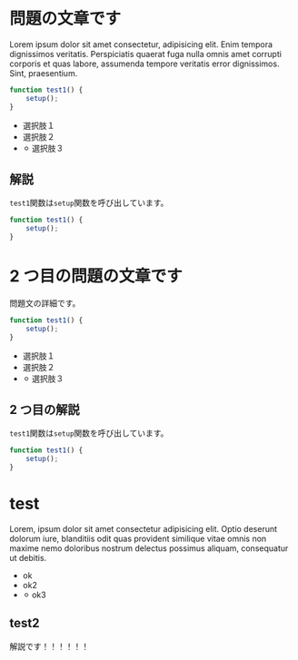 # 問題の文章です

Lorem ipsum dolor sit amet consectetur, adipisicing elit. Enim tempora dignissimos veritatis. Perspiciatis quaerat fuga nulla omnis amet corrupti corporis et quas labore, assumenda tempore veritatis error dignissimos. Sint, praesentium.

```js
function test1() {
    setup();
}
```

-   選択肢１
-   選択肢２
-   ⚪︎ 選択肢３

## 解説

`test1`関数は`setup`関数を呼び出しています。

```js
function test1() {
    setup();
}
```

# 2 つ目の問題の文章です

問題文の詳細です。

```js
function test1() {
    setup();
}
```

-   選択肢１
-   選択肢２
-   ⚪︎ 選択肢３

## 2 つ目の解説

`test1`関数は`setup`関数を呼び出しています。

```js
function test1() {
    setup();
}
```

# test

Lorem, ipsum dolor sit amet consectetur adipisicing elit. Optio deserunt dolorum iure, blanditiis odit quas provident similique vitae omnis non maxime nemo doloribus nostrum delectus possimus aliquam, consequatur ut debitis.

-   ok
-   ok2
-   ⚪︎ ok3

## test2

解説です！！！！！！
